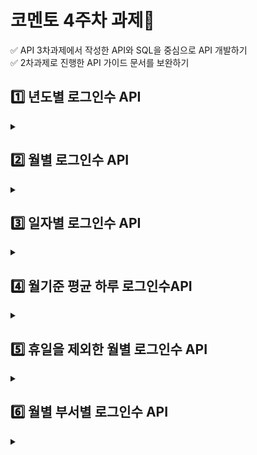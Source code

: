 # 코멘토 4주차 과제📑  
✅ API 3차과제에서 작성한 API와 SQL을 중심으로 API 개발하기      
✅ 2차과제로 진행한 API 가이드 문서를 보완하기
## 1️⃣ 년도별 로그인수 API
<details>  
<summary></summary>
  
### 1. 설명   
* 년도별로 SW사용자의 로그인 수를 판단한다.
### 2) 요청 URL   
*  http://localhost:8021/yearStatistic?{year}  
 ex ) http://localhost:8021/yearStatistic?year=20
### 3) Request Parameters 
Name | Type | Mandatory | explain 
:----: |:-----: | :--------:| :---:   
year |String | O | 년(20)
### 4) Response Parameters
Name | Type | Mandatory | explain 
:----: |:-----: | :--------:| :---:   
totCnt |String | O | 년도별 로그인 수
year |String | O | 조회할 년도
is_success |String | O | 성공여부
### 5) ResponseBody  
  ![년도별 로그인수](https://user-images.githubusercontent.com/104816594/205297264-b5567830-68f4-48a9-a2af-e989c95d40ee.PNG)  
</details> 

## 2️⃣ 월별 로그인수 API  
<details>  
<summary></summary>
  
### 1. 설명   
* 월별로 SW사용자의 로그인 수를 판단한다.
### 2) 요청 URL   
*  http://localhost:8021/MonthStatistic?{yearMonth}    
ex ) http://localhost:8021/monthStatistic?yearMonth=2008
### 3) Request Parameters 
Name | Type | Mandatory | explain 
:----: |:-----: | :--------:| :---:   
yearMonth |String | O | 년/월(2008)
### 4) Response Parameters
Name | Type | Mandatory | explain 
:----: |:-----: | :--------:| :---:   
totCnt |String | O | 월별 로그인 수
yearMonth |String | O | 조회할 년/월
is_success |String | O | 성공 여부
### 5) ResponseBody  
![월별 로그인수](https://user-images.githubusercontent.com/104816594/205297255-a4bd86ad-934e-47c4-815d-ce7139e045a2.PNG)  
</details> 

## 3️⃣ 일자별 로그인수 API  
<details>  
<summary></summary>
  
### 1. 설명   
* 일자별로 SW사용자의 로그인 수 판단한다.
### 2) 요청 URL   
*  http://localhost:8021/dayStatistic?{yearMonthDay}    
ex ) http://localhost:8021/dayStatistic?yearMonthDay=200818 
### 3) Request Parameters 
Name | Type | Mandatory | explain 
:----: |:-----: | :--------:| :---:   
yearMonthDay |String | O | 년/월/일(200818)
### 4) Response Parameters
Name | Type | Mandatory | explain 
:----: |:-----: | :--------:| :---:   
totCnt |String | O | 일자별 로그인 수
yearMonthDay |String | O | 조회할 년/월/일
is_success |String | O | 성공 여부
### 5) ResponseBody  
![일별 로그인수](https://user-images.githubusercontent.com/104816594/205301704-7ad0faf4-a765-47fe-894d-70efa574d302.PNG)  
</details>  

## 4️⃣ 월기준 평균 하루 로그인수API  
<details>  
<summary></summary>  

### 1. 설명   
* 월을 기준으로 SW사용자의 평균 하루 로그인 수를 판단한다.
### 2) 요청 URL   
*  http://localhost:8021/monthDayAverageStatistic{yearMonth}  
ex ) http://localhost:8021/monthDayAverageStatistic?yearMonth=2008
### 3) Request Parameters 
Name | Type | Mandatory | explain 
:----: |:-----: | :--------:| :---:   
yearMonth |String | O | 년/월(2008)
### 4) Response Parameters
Name | Type | Mandatory | explain 
:----: |:-----: | :--------:| :---:   
averageCnt |String | O | 월기준 평균 하루 로그인 수
yearMonth |String | O | 조회할 년/월
is_success |String | O | 성공 여부
### 5) ResponseBody  
![월기준 평균 하루 로그인수](https://user-images.githubusercontent.com/104816594/205297259-ccc2968b-eee1-41e5-a33b-57d0b5feec1a.PNG)
</details>    

## 5️⃣ 휴일을 제외한 월별 로그인수 API  
<details>  
<summary></summary>  
  

### 1. 설명   
* 휴일을 제외한 월별 SW사용자 로그인 수를 판단한다.
### 2) 요청 URL   
*  http://localhost:8021/exceptHolidaymonthStatistic?{yearMonth}   
ex ) http://localhost:8021/exceptHolidaymonthStatistic?yearMonth=2008
### 3) Request Parameters 
Name | Type | Mandatory | explain 
:----: |:-----: | :--------:| :---:   
yearMonth |String | O | 년/월(2008)
### 4) Response Parameters
Name | Type | Mandatory | explain 
:----: |:-----: | :--------:| :---:   
totCnt |String | O | 휴일을 제외한 월별 로그인 수
yearMonth |String | O | 조회할 년/월
is_success |String | O | 성공 여부
### 5) ResponseBody  
![휴일을 제외한 월별 로그인수](https://user-images.githubusercontent.com/104816594/205297250-3cc85e25-fef8-4782-9222-7d8e547eec31.PNG)  
</details>    

## 6️⃣ 월별 부서별 로그인수 API  
<details>  
<summary></summary>  
  
### 1. 설명   
* 월별 부서별 SW사용자의 로그인 수를 판단한다.
### 2) 요청 URL   
*  http://localhost:8021/departmentMonthStatistic?{yearMonth}&&{department}   
ex ) http://localhost:8021/departmentMonthStatistic?yearMonth=2008&&department=인사  
### 3) Request Parameters 
Name | Type | Mandatory | explain 
:----: |:-----: | :--------:| :---:   
yearMonth |String | O | 년/월(200818)
department|String | O | 부서  

### 4) Response Parameters
Name | Type | Mandatory | explain 
:----: |:-----: | :--------:| :---:   
totCnt |String | O | 부서별 로그인 수
yearMonth |String | O | 조회할 년/월  
department |String | O | 부서  
is_success |String | O | 성공 여부
### 5) ResponseBody  
![부서별 월별 로그인수](https://user-images.githubusercontent.com/104816594/205297262-0036b3bc-90bd-4a85-b5e1-ca4d4d69faa1.PNG)  
</details>  
